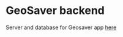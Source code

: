 # GeoSaver backend
Server and database for Geosaver app [here](https://github.com/colinnielsen/GeoSaver)
